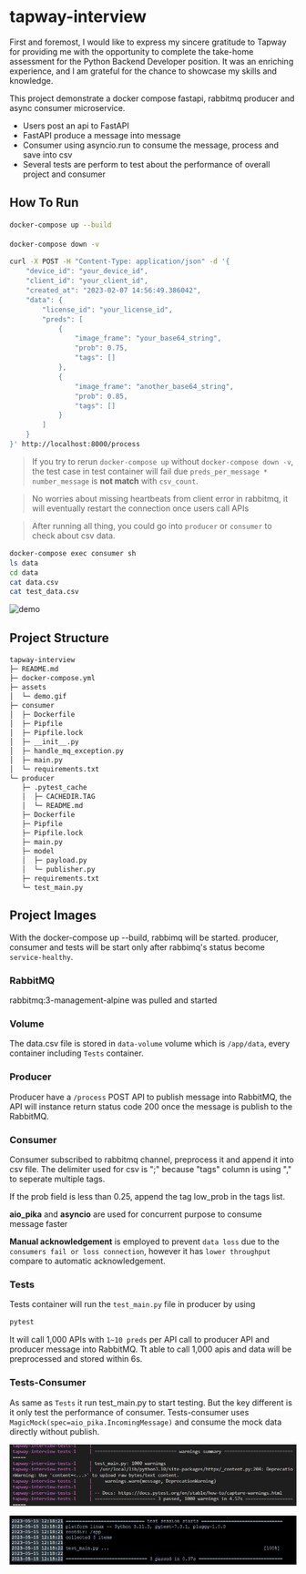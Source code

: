 # tapway-interview
First and foremost, I would like to express my sincere gratitude to Tapway for providing me with the opportunity to complete the take-home assessment for the Python Backend Developer position. It was an enriching experience, and I am grateful for the chance to showcase my skills and knowledge.

This project demonstrate a docker compose fastapi, rabbitmq producer and async consumer microservice.
- Users post an api to FastAPI 
- FastAPI produce a message into message 
- Consumer using asyncio.run to consume the message, process and save into csv
- Several tests are perform to test about the performance of overall project and consumer

## How To Run
``` bash
docker-compose up --build

docker-compose down -v

```
```bash
curl -X POST -H "Content-Type: application/json" -d '{
    "device_id": "your_device_id",
    "client_id": "your_client_id",
    "created_at": "2023-02-07 14:56:49.386042",
    "data": {
        "license_id": "your_license_id",
        "preds": [
            {
                "image_frame": "your_base64_string",
                "prob": 0.75,
                "tags": []
            },
            {
                "image_frame": "another_base64_string",
                "prob": 0.85,
                "tags": []
            }
        ]
    }
}' http://localhost:8000/process

```
> If you try to rerun `docker-compose up` without `docker-compose down -v`, the test case in test container will fail due `preds_per_message * number_message` is **not match** with `csv_count`.

> No worries about missing heartbeats from client error in rabbitmq, it will eventually restart the connection once users call APIs

> After running all thing, you could go into `producer` or `consumer` to check about csv data.
```bash
docker-compose exec consumer sh
ls data
cd data
cat data.csv
cat test_data.csv
```

![demo](./assets/demo.gif)

## Project Structure
```
tapway-interview
├─ README.md
├─ docker-compose.yml
├─ assets
│  └─ demo.gif
├─ consumer
│  ├─ Dockerfile
│  ├─ Pipfile
│  ├─ Pipfile.lock
│  ├─ __init__.py
│  ├─ handle_mq_exception.py
│  ├─ main.py
│  └─ requirements.txt
└─ producer
   ├─ .pytest_cache
   │  ├─ CACHEDIR.TAG
   │  └─ README.md
   ├─ Dockerfile
   ├─ Pipfile
   ├─ Pipfile.lock
   ├─ main.py
   ├─ model
   │  ├─ payload.py
   │  └─ publisher.py
   ├─ requirements.txt
   └─ test_main.py
```

## Project Images
With the docker-compose up --build, rabbimq will be started. producer, consumer and tests will be start only after rabbimq's status become `service-healthy`.

### RabbitMQ 
rabbitmq:3-management-alpine was pulled and started

### Volume
The data.csv file is stored in `data-volume` volume which is `/app/data`, every container including `Tests` container. 

### Producer 
Producer have a `/process` POST API to publish message into RabbitMQ, the API will instance return status code 200 once the message is publish to the RabbitMQ.

### Consumer 
Consumer subscribed to rabbitmq channel, preprocess it and append it into csv file. The delimiter used for csv is ";" because "tags" column is using "," to seperate multiple tags. 

If the prob field is less than 0.25, append the tag low_prob in the tags list.

**aio_pika** and **asyncio** are used for concurrent purpose to consume message faster

**Manual acknowledgement**  is employed to prevent `data loss` due to the `consumers fail or loss connection`, however it has `lower throughput` compare to automatic acknowledgement.

### Tests
Tests container will run the `test_main.py` file in producer by using 
```bash
pytest
```
It will call 1,000 APIs with `1~10 preds` per API call to producer API and producer message into RabbitMQ. Tt able to call 1,000 apis and data will be preprocessed and stored within 6s.

### Tests-Consumer
As same as `Tests` it run test_main.py to start testing. But the key different is it only test the performance of consumer. Tests-consumer uses `MagicMock(spec=aio_pika.IncomingMessage)` and consume the mock data directly without publish.


![apis performance](assets/1000_api_call_performance.png) 

![consumer_performance](assets/consumer_performance.png)


